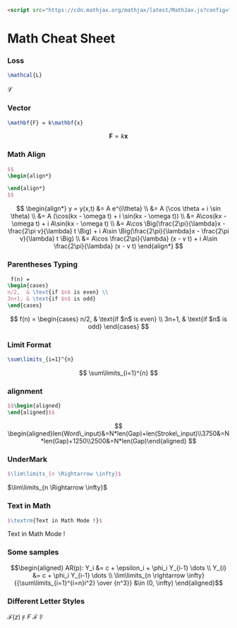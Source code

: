 ```html
<script src="https://cdn.mathjax.org/mathjax/latest/MathJax.js?config=TeX-AMS-MML_HTMLorMML" type="text/javascript"></script>
```

# Math Cheat Sheet

### Loss

```latex
\mathcal{L}
```

$\mathcal{L}$

### Vector

```latex
\mathbf{F} = k\mathbf{x}
```

$$
\mathbf{F} = k\mathbf{x}
$$

### Math Align

```latex
$$
\begin{align*}

\end{align*}
$$
```

$$
\begin{align*}
y = y(x,t) &= A e^{i\theta} \\
&= A (\cos \theta + i \sin \theta) \\
&= A (\cos(kx - \omega t) + i \sin(kx - \omega t)) \\
&= A\cos(kx - \omega t) + i A\sin(kx - \omega t)  \\
&= A\cos \Big(\frac{2\pi}{\lambda}x - \frac{2\pi v}{\lambda} t \Big) + i A\sin \Big(\frac{2\pi}{\lambda}x - \frac{2\pi v}{\lambda} t \Big)  \\
&= A\cos \frac{2\pi}{\lambda} (x - v t) + i A\sin \frac{2\pi}{\lambda} (x - v t)
\end{align*}
$$

### Parentheses Typing

```latex
 f(n) =
\begin{cases}
n/2,  & \text{if $n$ is even} \\
3n+1, & \text{if $n$ is odd}
\end{cases}

```

$$
f(n) =
\begin{cases}
n/2,  & \text{if $n$ is even} \\
3n+1, & \text{if $n$ is odd}
\end{cases}
$$



### Limit Format

```latex
\sum\limits_{i=1}^{n}
```

$$
\sum\limits_{i=1}^{n}
$$

### alignment

```latex
$$\begin{aligned}
\end{aligned}$$
```

$$
\begin{aligned}len(Word\_input)&=N*len(Gap)+len(Stroke\_input)\\3750&=N*len(Gap)+1250\\2500&=N*len(Gap)\end{aligned}
$$



### UnderMark

```latex
$\lim\limits_{n \Rightarrow \infty}$
```

$\lim\limits_{n \Rightarrow \infty}$

### Text in Math

```latex
$\textrm{Text in Math Mode !}$
```

$\textrm{Text in Math Mode !}$

### Some samples

$$\begin{aligned}
AR(p): Y_i &= c + \epsilon_i + \phi_i Y_{i-1} \dots \\
Y_{i} &= c + \phi_i Y_{i-1} \dots       \\
\lim\limits_{n \rightarrow \infty}{{\sum\limits_{i=1}^{i=n}i^2} \over {n^3}} &\in (0, \infty)
\end{aligned}$$

### Different Letter Styles

$\mathcal{F}(z)$
$\digamma$
$\displaystyle{F}$
$\mathcal{\displaystyle{F}}$
$\mathbb{F}$

